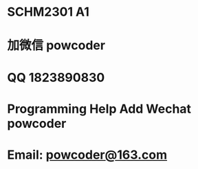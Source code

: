 # SCHM2301 A1
# 加微信 powcoder

# QQ 1823890830

# Programming Help Add Wechat powcoder

# Email: powcoder@163.com

